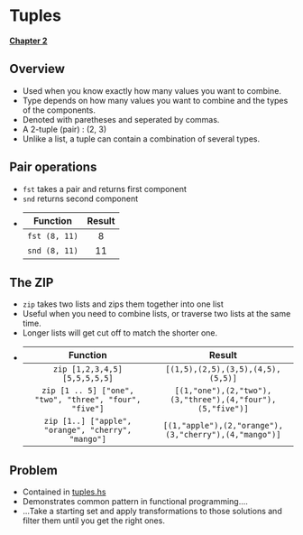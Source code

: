 # Tuples
**[Chapter 2](http://learnyouahaskell.com/starting-out)**

## **Overview**
+ Used when you know exactly how many values you want to combine.
+ Type depends on how many values you want to combine and the types of the components.
+ Denoted with paretheses and seperated by commas.
+ A 2-tuple (pair) : (2, 3)
+ Unlike a list, a tuple can contain a combination of several types.

## **Pair operations**
+ `fst` takes a pair and returns first component
+ `snd` returns second component
+ Function | Result
  :---: | :---:
  `fst (8, 11)` | 8
  `snd (8, 11)` | 11

## **The ZIP**
+ `zip` takes two lists and zips them together into one list
+ Useful when you need to combine lists, or traverse two lists at the same time.
+ Longer lists will get cut off to match the shorter one.
+ Function | Result
  :---: | :---:
  `zip [1,2,3,4,5] [5,5,5,5,5]` | `[(1,5),(2,5),(3,5),(4,5),(5,5)]`
  `zip [1 .. 5] ["one", "two", "three", "four", "five"]` | `[(1,"one"),(2,"two"),(3,"three"),(4,"four"),(5,"five")]`
  `zip [1..] ["apple", "orange", "cherry", "mango"]` | `[(1,"apple"),(2,"orange"),(3,"cherry"),(4,"mango")]`

## Problem
+ Contained in [tuples.hs](https://github.com/rvailnaveed/haskell/blob/master/code/tuples.hs)
+ Demonstrates common pattern in functional programming....
+ ...Take a starting set and apply transformations to those solutions and filter them until you get the right ones.